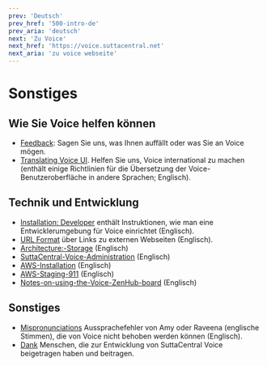 ```yaml
---
prev: 'Deutsch'
prev_href: '500-intro-de'
prev_aria: 'deutsch'
next: 'Zu Voice'
next_href: 'https://voice.suttacentral.net'
next_aria: 'zu voice webseite'
---
```

# Sonstiges

## Wie Sie Voice helfen können
* <a href="https://discourse.suttacentral.net/tags/sc-voice" target="_blank">Feedback</a>: Sagen Sie uns, was Ihnen auffällt oder was Sie an Voice mögen.
* [Translating Voice UI](/sc-voice/en/401-translating-voice-ui). Helfen Sie uns, Voice international zu machen (enthält einige Richtlinien für die Übersetzung der Voice-Benutzeroberfläche in andere Sprachen; Englisch).

## Technik und Entwicklung
* [Installation: Developer](/sc-voice/en/490-dev-install) enthält Instruktionen, wie man eine Entwicklerumgebung für Voice einrichtet (Englisch).
* [URL Format](/sc-voice/en/490-url-format) über Links zu externen Webseiten (Englisch).
* [Architecture:-Storage](/sc-voice/en/490-arch-storage) (Englisch)
* [SuttaCentral-Voice-Administration](/sc-voice/en/490-scv-admin) (Englisch)
* [AWS-Installation](/sc-voice/en/490-aws-install) (Englisch)
* [AWS-Staging-911](/sc-voice/en/490-aws-staging-911) (Englisch)
* [Notes-on-using-the-Voice-ZenHub-board](/sc-voice/en/490-zenhub) (Englisch)


## Sonstiges
* [Mispronunciations](/sc-voice/en/401-mispronunciations) Aussprachefehler von Amy oder Raveena (englische Stimmen), die von Voice nicht behoben werden können (Englisch).
* [Dank](/dhammaregen/de/401-dank) Menschen, die zur Entwicklung von SuttaCentral Voice beigetragen haben und beitragen.
